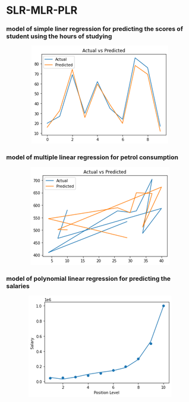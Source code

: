 # SLR-MLR-PLR
### model of simple liner regression  for predicting the scores of student using the hours of studying 
   <center><img src="https://github.com/HAFDIAHMED/SLR-MLR-PLR/blob/main/SLR.png"/></center>

### model of multiple linear regression for petrol consumption
   <center><img src="https://github.com/HAFDIAHMED/SLR-MLR-PLR/blob/main/MLR.png"/></center>

### model of polynomial linear regression  for predicting the salaries 
   <center><img src="https://github.com/HAFDIAHMED/SLR-MLR-PLR/blob/main/PLR.png"/></center>

